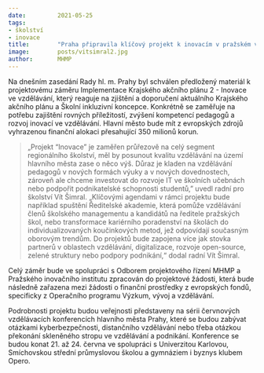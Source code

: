 ```yaml
---
date:         2021-05-25
tags:         
- školství
- inovace
title:        "Praha připravila klíčový projekt k inovacím v pražském vzdělávání pro příští tři roky"
image: 	      posts/vitsimral2.jpg
author:       MHMP
---
```


Na dnešním zasedání Rady hl. m. Prahy byl schválen předložený materiál k projektovému záměru Implementace Krajského akčního plánu 2 - Inovace ve vzdělávání, který reaguje na zjištění a doporučení aktuálního Krajského akčního plánu a Školní inkluzivní koncepce. Konkrétně se zaměřuje na potřebu zajištění rovných příležitostí, zvýšení kompetencí pedagogů a rozvoj inovací ve vzdělávání. Hlavní město bude mít z evropských zdrojů vyhrazenou finanční alokaci přesahující 350 milionů korun. 

> „Projekt “Inovace” je zaměřen průřezově na celý segment regionálního školství, měl by posunout kvalitu vzdělávání na území hlavního města zase o něco výš. Důraz je kladen na vzdělávání pedagogů v nových formách výuky a v nových dovednostech, zároveň ale chceme investovat do rozvoje IT ve školních učebnách nebo podpořit podnikatelské schopnosti studentů,” uvedl radní pro školství Vít Šimral. „Klíčovými agendami v rámci projektu bude například spuštění Ředitelské akademie, která pomůže vzdělávání členů školského managementu a kandidátů na ředitele pražských škol, nebo transformace kariérního poradenství na školách do individualizovaných koučinkových metod, jež odpovídají současným oborovým trendům. Do projektů bude zapojena více jak stovka partnerů v oblastech vzdělávání, digitalizace, rozvoje open-source, zelené struktury nebo podpory podnikání,“ dodal radní Vít Šimral.

Celý záměr bude ve spolupráci s Odborem projektového řízení MHMP a Pražského inovačního institutu zpracován do projektové žádosti, která bude následně zařazena mezi žádosti o finanční prostředky z evropských fondů, specificky z Operačního programu Výzkum, vývoj a vzdělávání.

Podrobnosti projektu budou veřejnosti představeny na sérii červnových vzdělávacích konferencích hlavního města Prahy, které se budou zabývat otázkami kyberbezpečnosti, distančního vzdělávání nebo třeba otázkou překonání skleněného stropu ve vzdělávání a podnikání. Konference se budou konat 21. až 24. června ve spolupráci s Univerzitou Karlovou, Smíchovskou střední průmyslovou školou a gymnáziem i byznys klubem Opero.
